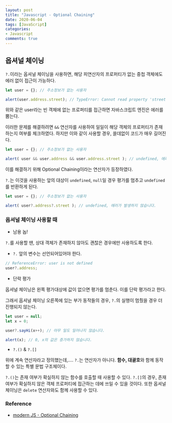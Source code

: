 ```yaml
---
layout: post
title: "Javascript - Optional Chaining"
date: 2020-06-04
tags: [JavaScript]
categories:
- Javascript
comments: true
---
```


## 옵셔널 체이닝

`?.`이라는 옵셔널 체이닝을 사용하면, 해당 피연산자의 프로퍼티가 없는 중첩 객체에도 에러 없이 접근이 가능하다.

```javascript
let user = {}; // 주소정보가 없는 사용자

alert(user.address.street); // TypeError: Cannot read property 'street' of undefined
```
위와 같은 user라는 빈 객체에 없는 프로퍼티를 접근하면 자바스크립트 엔진은 에러를 뿜는다.

이러한 문제를 해결하려면 `&&` 연산자를 사용하여 일일이 해당 객체의 프로퍼티가 존재하는지 여부를 체크하였다. 하지만 이와 같이 사용할 경우, 쓸데없이 코드가 매우 길어진다.

```javascript
let user = {}; // 주소정보가 없는 사용자

alert( user && user.address && user.address.street ); // undefined, 에러가 발생하지 않습니다.
```

이를 해결하기 위해 Optional Chaining이라는 연산자가 등장하였다.

`?.`는 이것을 사용하는 앞의 대상이 `undefined`, `null`일 경우 평가를 멈추고 `undefined`를 반환하게 된다.

```javascript
let user = {}; // 주소정보가 없는 사용자

alert( user?.address?.street ); // undefined, 에러가 발생하지 않습니다.
```

### 옵셔널 체이닝 사용할 때 

* 남용 놉!

`?.`를 사용할 땐, 상대 객체가 존재하지 않아도 괜찮은 경우에만 사용하도록 한다.

* `?.` 앞의 변수는 선언되어있어야 한다.

```javascript
// ReferenceError: user is not defined
user?.address;
```

* 단락 평가

옵셔널 체이닝은 왼쪽 평가대상에 값이 없으면 평가를 멈춘다. 이를 단락 평가라고 한다.

그래서 옵셔널 체이닝 오른쪽에 있는 부가 동작들의 경우, `?.`의 실행이 멈췄을 경우 더 진행되지 않는다.

```javascript
let user = null;
let x = 0;

user?.sayHi(x++); // 아무 일도 일어나지 않습니다.

alert(x); // 0, x의 값은 증가하지 않습니다.
```

* `?.()` & `?.[]`

위에 계속 연산자라고 정의했는데,.... `?.`는 연산자가 아니다. **함수, 대괄호**와 함께 동작할 수 있는 특별 문법 구조체이다.

`?.()`는 존재 여부가 확실하지 않는 함수를 호출할 때 사용할 수 있다. `?.[]`의 경우, 존재 여부가 확실하지 않은 객체 프로퍼티에 접근하는 데에 쓰일 수 있을 것이다. 또한 옵셔널 체이닝은 `delete` 연산자와도 함께 사용할 수 있다.


### Reference

- [modern JS - Optional Chaining](https://ko.javascript.info/optional-chaining)


